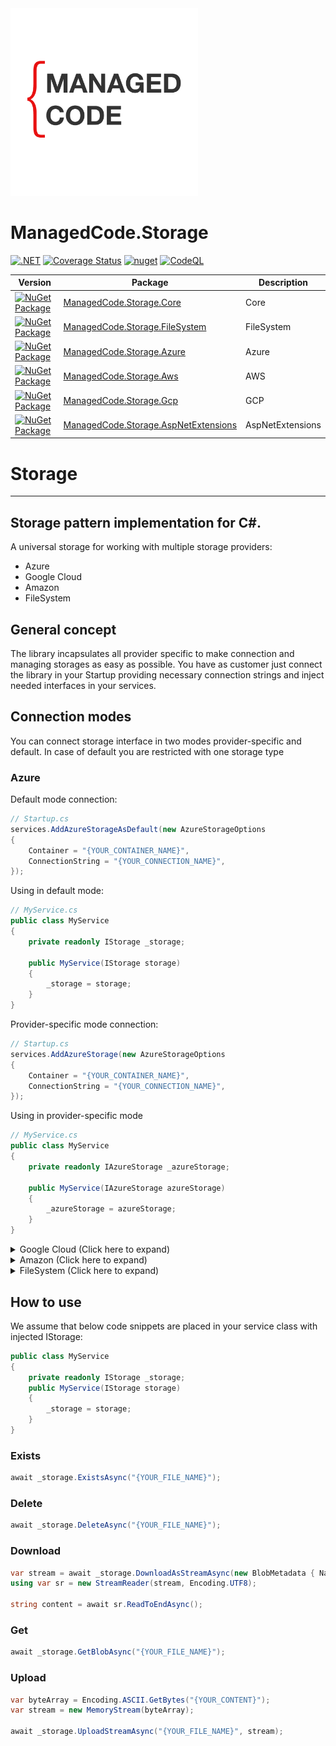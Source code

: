 
<img alt="managed code repository" src="https://github.com/managed-code-hub/Storage/raw/main/logo.png" width="300px" />

# ManagedCode.Storage
[![.NET](https://github.com/managed-code-hub/Storage/actions/workflows/dotnet.yml/badge.svg)](https://github.com/managed-code-hub/Storage/actions/workflows/dotnet.yml)
[![Coverage Status](https://coveralls.io/repos/github/managed-code-hub/Storage/badge.svg?branch=main&service=github)](https://coveralls.io/github/managed-code-hub/Storage?branch=main)
[![nuget](https://github.com/managed-code-hub/Storage/actions/workflows/nuget.yml/badge.svg?branch=main)](https://github.com/managed-code-hub/Storage/actions/workflows/nuget.yml)
[![CodeQL](https://github.com/managed-code-hub/Storage/actions/workflows/codeql-analysis.yml/badge.svg?branch=main)](https://github.com/managed-code-hub/Storage/actions/workflows/codeql-analysis.yml)

| Version | Package                                                                                                                               | Description     |
| ------- |---------------------------------------------------------------------------------------------------------------------------------------|-----------------|
|[![NuGet Package](https://img.shields.io/nuget/v/ManagedCode.Storage.Core.svg)](https://www.nuget.org/packages/ManagedCode.Storage.Core) | [ManagedCode.Storage.Core](https://www.nuget.org/packages/ManagedCode.Storage.Core)                                                   | Core            |
|[![NuGet Package](https://img.shields.io/nuget/v/ManagedCode.Storage.FileSystem.svg)](https://www.nuget.org/packages/ManagedCode.Storage.FileSystem) | [ManagedCode.Storage.FileSystem](https://www.nuget.org/packages/ManagedCode.Storage.FileSystem)                                       | FileSystem         |
|[![NuGet Package](https://img.shields.io/nuget/v/ManagedCode.Storage.Azure.svg)](https://www.nuget.org/packages/ManagedCode.Storage.Azure) | [ManagedCode.Storage.Azure](https://www.nuget.org/packages/ManagedCode.Storage.Azure)                                                 | Azure           |
|[![NuGet Package](https://img.shields.io/nuget/v/ManagedCode.Storage.Aws.svg)](https://www.nuget.org/packages/ManagedCode.Storage.Aws) | [ManagedCode.Storage.Aws](https://www.nuget.org/packages/ManagedCode.Storage.Aws)                                     | AWS             |
|[![NuGet Package](https://img.shields.io/nuget/v/ManagedCode.Storage.Gcp.svg)](https://www.nuget.org/packages/ManagedCode.Storage.Gcp) | [ManagedCode.Storage.Gcp](https://www.nuget.org/packages/ManagedCode.Storage.Gcp)                                         | GCP             |
|[![NuGet Package](https://img.shields.io/nuget/v/ManagedCode.Storage.AspNetExtensions.svg)](https://www.nuget.org/packages/ManagedCode.Storage.AspNetExtensions) | [ManagedCode.Storage.AspNetExtensions](https://www.nuget.org/packages/ManagedCode.Storage.AspNetExtensions)                                         | AspNetExtensions          |

# Storage
---
## Storage pattern implementation for C#.
A universal storage for working with multiple storage providers:
- Azure 
- Google Cloud
- Amazon
- FileSystem
## General concept 
The library incapsulates all provider specific  to make connection and managing storages as easy as possible. You have as customer just connect the library in your Startup providing necessary connection strings and inject needed interfaces in your services.

## Connection modes
You can connect storage interface in two modes provider-specific and default. In case of default you are restricted with one storage type

### Azure

Default mode connection:

```cs
// Startup.cs
services.AddAzureStorageAsDefault(new AzureStorageOptions
{
    Container = "{YOUR_CONTAINER_NAME}",
    ConnectionString = "{YOUR_CONNECTION_NAME}",
});
```

Using in default mode:

```cs
// MyService.cs
public class MyService
{
    private readonly IStorage _storage;

    public MyService(IStorage storage)
    {
        _storage = storage;
    }
}

```

Provider-specific mode connection:

```cs
// Startup.cs
services.AddAzureStorage(new AzureStorageOptions
{
    Container = "{YOUR_CONTAINER_NAME}",
    ConnectionString = "{YOUR_CONNECTION_NAME}",
});
```

Using in provider-specific mode

```cs
// MyService.cs
public class MyService
{
    private readonly IAzureStorage _azureStorage;

    public MyService(IAzureStorage azureStorage)
    {
        _azureStorage = azureStorage;
    }
}
```
<details>
  <summary>Google Cloud (Click here to expand)</summary>

### Google Cloud 
Default mode connection:
```cs
// Startup.cs
services.AddGCPStorageAsDefault(opt =>
{
    opt.GoogleCredential = GoogleCredential.FromFile("{PATH_TO_YOUR_CREDENTIALS_FILE}.json");

    opt.BucketOptions = new BucketOptions()
    {
        ProjectId = "{YOUR_API_PROJECT_ID}",
        Bucket = "{YOUR_BUCKET_NAME}",
    };
});
```
Using in default mode:
```cs
// MyService.cs
public class MyService
{
    private readonly IStorage _storage;
  
    public MyService(IStorage storage)
    {
        _storage = storage;
    }
}
```
Provider-specific mode connection:
```cs
// Startup.cs
services.AddGCPStorage(new GCPStorageOptions
{
    BucketOptions = new BucketOptions()
    {
        ProjectId = "{YOUR_API_PROJECT_ID}",
        Bucket = "{YOUR_BUCKET_NAME}",
    }
});
```
Using in provider-specific mode
```cs
// MyService.cs
public class MyService
{
    private readonly IGCPStorage _gcpStorage;
    public MyService(IGCPStorage gcpStorage)
    {
        _gcpStorage = gcpStorage;
    }
}
```
</details>

<details>
  <summary>Amazon (Click here to expand)</summary>
  
### Amazon
Default mode connection:
```cs
// Startup.cs
//aws libarary overwrites property values. you should only create configurations this way. 
var awsConfig = new AmazonS3Config();
awsConfig.RegionEndpoint = RegionEndpoint.EUWest1;
awsConfig.ForcePathStyle = true;
awsConfig.UseHttp = true;
awsConfig.ServiceURL = "http://localhost:4566"; //this is the default port for the aws s3 emulator, must be last in the list

services.AddAWSStorageAsDefault(opt =>
{
    opt.PublicKey = "{YOUR_PUBLIC_KEY}";
    opt.SecretKey = "{YOUR_SECRET_KEY}";
    opt.Bucket = "{YOUR_BUCKET_NAME}";
    opt.OriginalOptions = awsConfig;
});
```
Using in default mode:
```cs
// MyService.cs
public class MyService
{
    private readonly IStorage _storage;
  
    public MyService(IStorage storage)
    {
        _storage = storage;
    }
}
```
Provider-specific mode connection:
```cs
// Startup.cs
services.AddAWSStorage(new AWSStorageOptions
{
    PublicKey = "{YOUR_PUBLIC_KEY}",
    SecretKey = "{YOUR_SECRET_KEY}",
    Bucket = "{YOUR_BUCKET_NAME}",
    OriginalOptions = awsConfig
});
```
Using in provider-specific mode
```cs
// MyService.cs
public class MyService
{
    private readonly IAWSStorage _gcpStorage;
    public MyService(IAWSStorage gcpStorage)
    {
        _gcpStorage = gcpStorage;
    }
}
```
</details>

<details>
  <summary>FileSystem (Click here to expand)</summary>
  
### FileSystem
Default mode connection:
```cs
// Startup.cs
services.AddFileSystemStorageAsDefault(opt =>
{
    opt.CommonPath = Path.Combine(Environment.CurrentDirectory, "{YOUR_BUCKET_NAME}");
    opt.Path = "{YOUR_BUCKET_NAME}";
});
```
Using in default mode:
```cs
// MyService.cs
public class MyService
{
    private readonly IStorage _storage;
  
    public MyService(IStorage storage)
    {
        _storage = storage;
    }
}
```
Provider-specific mode connection:
```cs
// Startup.cs
services.AddFileSystemStorage(new FileSystemStorageOptions
{
    CommonPath = Path.Combine(Environment.CurrentDirectory, "{YOUR_BUCKET_NAME}"),
    Path = "{YOUR_BUCKET_NAME}"
});
```
Using in provider-specific mode
```cs
// MyService.cs
public class MyService
{
    private readonly IFileSystemStorage _fileSystemStorage;
    public MyService(IFileSystemStorage fileSystemStorage)
    {
        _fileSystemStorage = fileSystemStorage;
    }
}
```
</details>

## How to use
We assume that below code snippets are placed in your service class with injected IStorage:

```cs
public class MyService
{
    private readonly IStorage _storage;
    public MyService(IStorage storage)
    {
        _storage = storage;
    }
}
```

### Exists
```cs
await _storage.ExistsAsync("{YOUR_FILE_NAME}");
```

### Delete
```cs
await _storage.DeleteAsync("{YOUR_FILE_NAME}");
```

### Download
```cs
var stream = await _storage.DownloadAsStreamAsync(new BlobMetadata { Name = "{YOUR_FILE_NAME}"});
using var sr = new StreamReader(stream, Encoding.UTF8);

string content = await sr.ReadToEndAsync();
```

### Get
```cs
await _storage.GetBlobAsync("{YOUR_FILE_NAME}");
```

### Upload
```cs
var byteArray = Encoding.ASCII.GetBytes("{YOUR_CONTENT}");
var stream = new MemoryStream(byteArray);

await _storage.UploadStreamAsync("{YOUR_FILE_NAME}", stream);
```


